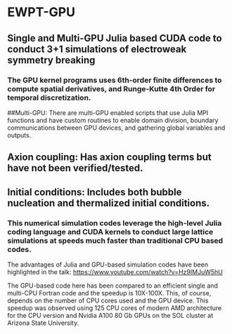 # EWPT-GPU
## Single and Multi-GPU Julia based CUDA code to conduct 3+1 simulations of electroweak symmetry breaking

### The GPU kernel programs uses 6th-order finite differences to compute spatial derivatives, and Runge-Kutte 4th Order for temporal discretization.

##Multi-GPU: There are multi-GPU enabled scripts that use Julia MPI functions and have custom routines to enable domain division, boundary communications between GPU devices, and gathering global variables and outputs. 

## Axion coupling: Has axion coupling terms but have not been verified/tested.

## Initial conditions: Includes both bubble nucleation and thermalized initial conditions.

### This numerical simulation codes leverage the high-level Julia coding language and CUDA kernels to conduct large lattice simulations at speeds much faster than traditional CPU based codes.

The advantages of Julia and GPU-based simulation codes have been highlighted in the talk: https://www.youtube.com/watch?v=Hz9IMJuW5hU

The GPU-based code here has been compared to an efficient single and multi-CPU Fortran code and the speedup is 10X-100X.
This, of course, depends on the number of CPU cores used and the GPU device. This speedup was observed using 125 CPU cores of modern AMD architecture for the CPU version and Nvidia A100 80 Gb GPUs on the SOL cluster at Arizona State University.
